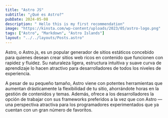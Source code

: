```yaml
---
title: "Astro JS"
subtitle: "¿Qué es Astro?"
pubDate: 2024-05-08
description: " Hello this is my first recommendation"
image: "https://kinsta.com/wp-content/uploads/2023/05/astro-logo.png"
tags: ["Astro", "Markdown", "Astro Islands"]
layout: "../../layouts/Posts.astro"
---
```


Astro, o Astro.js, es un popular generador de sitios estáticos concebido para quienes desean crear sitios web ricos en contenido que funcionen con rapidez y fluidez. Su naturaleza ligera, estructura intuitiva y suave curva de aprendizaje lo hacen atractivo para desarrolladores de todos los niveles de experiencia.

A pesar de su pequeño tamaño, Astro viene con potentes herramientas que aumentan drásticamente la flexibilidad de tu sitio, ahorrándote horas en la gestión de contenidos y temas. Además, ofrece a los desarrolladores la opción de trabajar con sus frameworks preferidos a la vez que con Astro — una perspectiva atractiva para los programadores experimentados que ya cuentan con un gran número de favoritos.
